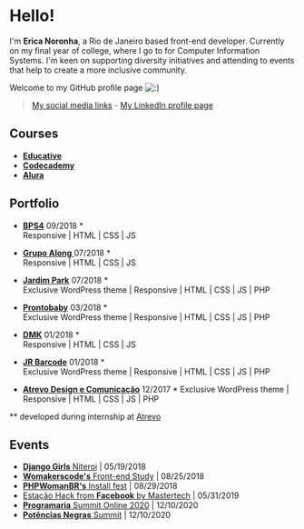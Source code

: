 # Hello!
I'm **Erica Noronha**, a Rio de Janeiro based front-end developer. 
Currently on my final year of college, where I go to for Computer Information Systems. I'm keen on supporting diversity initiatives and attending to events that help to create a more inclusive community.

Welcome to my GitHub profile page ![:)](https://portfolio.ericanoronha.repl.co/img/s2.gif)  

> [My social media links](https://linktr.ee/ericanoronha/) - [My LinkedIn profile page](https://www.linkedin.com/in/ericanoronha/)

## Courses

- [**Educative**](https://www.educative.io/profile/view/4604416810811392 "Visit my profile on Educative")
- [**Codecademy**](https://www.codecademy.com/profiles/ericanoronha "Visit my profile on Codecademy")
- [**Alura**](https://cursos.alura.com.br/user/erica-noronha "Visit my profile on Alura")

## Portfolio

- [**BPS4**](https://bps4.com.br/ "BPS4")
09/2018 *  
Responsive | HTML | CSS | JS  

- [**Grupo Along** ](http://grupoalong.com.br/ "Grupo Along")
07/2018 *  
Responsive | HTML | CSS | JS  

- [**Jardim Park**](https://jardimpark.com.br/ "Jardim Park")
07/2018 *  
Exclusive WordPress theme | Responsive | HTML | CSS | JS | PHP 

- [**Prontobaby**](http://prontobaby.com.br/ "Prontobaby")
03/2018 *  
Exclusive WordPress theme | Responsive | HTML | CSS | JS | PHP 

- [**DMK**](http://dmk.eco.br/ "DMK") 
01/2018 *  
Responsive | HTML | CSS | JS 

- [**JR Barcode**](http://www.jrbarcode.com.br/ "JR Barcode") 
01/2018 *  
Exclusive WordPress theme | Responsive | HTML | CSS | JS | PHP 

- [**Atrevo Design e Comunicação**](https://atrevo.design/ "Atrevo Design e Comunicação")
12/2017 *
Exclusive WordPress theme | Responsive | HTML | CSS | JS | PHP 

** developed during internship at [Atrevo](https://atrevo.design/ "Atrevo Comunicação e Design")


## Events
- [**Django Girls** Niteroi](https://djangogirls.org/niteroi3/ "Django Girls Niteroi") | 05/19/2018
- [**Womakerscode's** Front-end Study](https://www.meetup.com/WoMakersCode/events/253326574/ "Front-end Study - Womakerscode") | 08/25/2018
- [**PHPWomanBR's** Install fest](https://www.facebook.com/permalink.php?story_fbid=517175788724118&id=308635306244835 "Installfest **PHPWomen**") | 08/29/2018
- [ Estação Hack from **Facebook** by Mastertech](https://estacaohacknaestrada.mastertech.com.br/ "Estação Hack From Facebook na Estrada by Mastertech") | 05/31/2019
- [**Programaria**  Summit Online 2020](https://programariasummit.4.events/#/ "Programaria Summit Online 2020") | 12/10/2020
- [**Potências Negras**  Summit](https://potenciasnegras.com.br/ "Potências Negras Summit") | 12/10/2020
